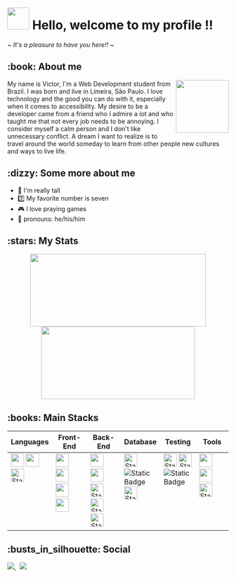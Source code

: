 <h1><img src="https://media.giphy.com/media/mGcNjsfWAjY5AEZNw6/giphy.gif" width="50"> Hello, welcome to my profile !!</h1>
<em>~ It's a pleasure to have you here!! ~</em>

<br>
 
<div>
    <h2>:book: About me </h2>
    <img src="https://i.pinimg.com/originals/09/c6/29/09c62903beeba336dc9da76eb5c9a107.gif" width="120" align="right"/>
    <p align="left">
    My name is Victor, I'm a Web Development student from Brazil. I was born and live in Limeira, São Paulo. I love technology and the good you can do with it, especially when it comes to accessibility. My desire to be a developer came from a friend who I admire a lot and who taught me that not every job needs to be annoying. I consider myself a calm person and I don't like unnecessary conflict. A dream I want to realize is to travel around the world someday to learn from other people new cultures and ways to live life.
    </p>
</div>

<h2>:dizzy: Some more about me</h2>

- 🦒 I'm really tall
- :seven: My favorite number is seven
- 🎮 I love praying games
- 🧑 pronouns: he/his/him 

<h2>:stars: My Stats</h2>
<div align="center">
    <img 
        src="https://github-readme-stats.vercel.app/api?username=ImVictorM&show_icons=true&theme=radical&PAT_1&rank_icon=github" 
        width="400px"
        height="165px"
    />
    <img 
        src="https://github-readme-stats.vercel.app/api/top-langs/?username=ImVictorM&langs_count=8&layout=compact&title_color=d83b7d&text_color=a9f6e7&bg_color=141321&hide_border=false&theme=tokyonight&PAT_1"
        height="165px" 
        width="350px" 
    />
</div>

<div>
    <h2>:books: Main Stacks</h2>
    <table align="center">
        <thead>
            <tr>
                <th width="16.67%">Languages</th>
                <th width="16.67%">Front-End</th>
                <th width="16.67%">Back-End</th>
                <th width="16.67%">Database</th>
                <th width="16.67%">Testing</th>
                <th width="16.67%">Tools</th>
            </tr>
        </thead>
        <tbody>
            <tr valign="top">
                <td>
			<img src="https://img.shields.io/badge/javascript-%23323330.svg?style=for-the-badge&logo=javascript&logoColor=%23F7DF1E" style="margin-bottom: 4px;" height="30px" />
			<img src="https://img.shields.io/badge/typescript-%23007ACC.svg?style=for-the-badge&logo=typescript&logoColor=white" style="margin-bottom: 4px;" height="30px" />
			<img alt="Static Badge" src="https://img.shields.io/badge/csharp-purple?style=for-the-badge&logo=csharp" style="margin-bottom: 4px;" height="30px" />
                </td>
                <td>
                	<img src="https://img.shields.io/badge/react-%2320232a.svg?style=for-the-badge&logo=react&logoColor=%2361DAFB" style="margin-bottom: 4px;" height="30px"/>
                    	<img src="https://img.shields.io/badge/bootstrap-%23563D7C.svg?style=for-the-badge&logo=bootstrap&logoColor=white" style="margin-bottom: 4px;" height="30px"/>
                    	<img src="https://img.shields.io/badge/html5-%23E34F26.svg?style=for-the-badge&logo=html5&logoColor=white" style="margin-bottom: 4px;" height="30px"/>
		    	<img src="https://img.shields.io/badge/css3-%231572B6.svg?style=for-the-badge&logo=css3&logoColor=white" style="margin-bottom: 4px;" height="30px"/>
                </td>
                <td>
                	<img src="https://img.shields.io/badge/express.js-%23404d59.svg?style=for-the-badge&logo=express&logoColor=%2361DAFB" style="margin-bottom: 4px;" height="30px"/>
                    	<img src="https://img.shields.io/badge/node.js-6DA55F?style=for-the-badge&logo=node.js&logoColor=white" style="margin-bottom: 4px;" height="30px"/>
                   	<img alt="Static Badge" src="https://img.shields.io/badge/sequelize-white?style=for-the-badge&logo=sequelize" style="margin-bottom: 4px;" height="30px"/>
			<img alt="Static Badge" src="https://img.shields.io/badge/dotnet-purple?style=for-the-badge&logo=dotnet" style="margin-bottom: 4px;" height="30px"/>
			<img alt="Static Badge" src="https://img.shields.io/badge/Entity%20Framework%20-%20purple?style=for-the-badge&logo=amazonredshift&logoColor=white" style="margin-bottom: 4px;" height="30px"/>
                </td>
                <td>
                	<img alt="Static Badge" src="https://img.shields.io/badge/SQL%20Server-%23CC2927?style=for-the-badge&logo=microsoftsqlserver" style="margin-bottom: 4px;" height="30px"/>
                        <img alt="Static Badge" src="https://img.shields.io/badge/MySQL-%234479A1?style=for-the-badge&logo=mysql&logoColor=white"/>
			<img alt="Static Badge" src="https://img.shields.io/badge/PostgreSQL-%234169E1?style=for-the-badge&logo=postgresql&logoColor=white" style="margin-bottom: 4px;" height="30px"/>
                </td>
                <td>
                    	<img alt="Stat" src="https://img.shields.io/badge/Jest-C21325?style=for-the-badge&logo=jest&logoColor=white" style="margin-bottom: 4px;" height="30px">
                    	<img alt="Static Badge" src="https://img.shields.io/badge/Testing%20Library-%23E33332?style=for-the-badge&logo=testinglibrary&logoColor=white" style="margin-bottom: 4px;" height="30px">
			<img alt="Static Badge" src="https://img.shields.io/badge/xUnit-black?style=for-the-badge&logoColor=white">
                </td>
                <td>
                    	<img src="https://img.shields.io/badge/git-%23F05033.svg?style=for-the-badge&logo=git&logoColor=white" style="margin-bottom: 4px;" height="30px">
			<img src="https://img.shields.io/badge/Linux-FCC624?style=for-the-badge&logo=linux&logoColor=black" style="margin-bottom: 4px;" height="30px">
                    	<img alt="Static Badge" src="https://img.shields.io/badge/Docker-%232496ED?style=for-the-badge&logo=docker&logoColor=white" style="margin-bottom: 4px;" height="30px">
                </td>
            </tr>
        </tbody>
    </table>
</div>

<section>
    <h2>:busts_in_silhouette: Social </h2>
	<a href="https://www.linkedin.com/in/victor-figueiredo-mendes/" target="_blank">
		<img loading="lazy" src="https://img.shields.io/badge/-LinkedIn-%230077B5?style=for-the-badge&logo=linkedin&logoColor=white">
	</a>
	&nbsp
	<a href = "mailto:victorutdsim7@gmail.com" target="_blank">
		<img loading="lazy" src="https://img.shields.io/badge/Gmail-D14836?style=for-the-badge&logo=gmail&logoColor=white">
	</a>
</section>
